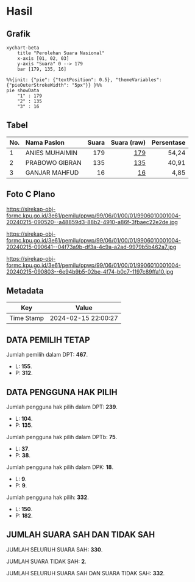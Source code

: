# Hasil

## Grafik

```mermaid
xychart-beta
    title "Perolehan Suara Nasional"
    x-axis [01, 02, 03]
    y-axis "Suara" 0 --> 179
    bar [179, 135, 16]
```

```mermaid
%%{init: {"pie": {"textPosition": 0.5}, "themeVariables": {"pieOuterStrokeWidth": "5px"}} }%%
pie showData
    "1" : 179
    "2" : 135
    "3" : 16
```

## Tabel

| No. | Nama Paslon    | Suara | Suara (raw) | Persentase |
|:--- |:-------------- | -----:| -----------:| ----------:|
| 1   | ANIES MUHAIMIN | 179   | [179][p-1]  | 54,24      |
| 2   | PRABOWO GIBRAN | 135   | [135][p-2]  | 40,91      |
| 3   | GANJAR MAHFUD  | 16    | [16][p-3]   | 4,85       |


[p-1]: https://github.com/gigit-pemilu/pemilu-2024/blob/main/pilpres/hitung-suara/sub/99-luar-negeri/sub/06-ankara-turki/sub/01-ankara-turki/sub/0001-ankara-turki/sub/004-ksk-001/sub/paslon-1.txt
[p-2]: https://github.com/gigit-pemilu/pemilu-2024/blob/main/pilpres/hitung-suara/sub/99-luar-negeri/sub/06-ankara-turki/sub/01-ankara-turki/sub/0001-ankara-turki/sub/004-ksk-001/sub/paslon-2.txt
[p-3]: https://github.com/gigit-pemilu/pemilu-2024/blob/main/pilpres/hitung-suara/sub/99-luar-negeri/sub/06-ankara-turki/sub/01-ankara-turki/sub/0001-ankara-turki/sub/004-ksk-001/sub/paslon-3.txt

## Foto C Plano

https://sirekap-obj-formc.kpu.go.id/3e61/pemilu/ppwp/99/06/01/00/01/9906010001004-20240215-090520--a48859d3-88b2-4910-a86f-3fbaec22e2de.jpg

https://sirekap-obj-formc.kpu.go.id/3e61/pemilu/ppwp/99/06/01/00/01/9906010001004-20240215-090641--04f73a9b-df3a-4c9a-a2ad-9979b5b462a7.jpg

https://sirekap-obj-formc.kpu.go.id/3e61/pemilu/ppwp/99/06/01/00/01/9906010001004-20240215-090803--6e94b9b5-02be-4f74-b0c7-1197c89ffa10.jpg


## Metadata

| Key        | Value               |
| ---------- | ------------------- |
| Time Stamp | 2024-02-15 22:00:27 |


## DATA PEMILIH TETAP

Jumlah pemilih dalam DPT: **467**.
 * L: **155**.
 * P: **312**.

## DATA PENGGUNA HAK PILIH

Jumlah pengguna hak pilih dalam DPT: **239**.
 * L: **104**.
 * P: **135**.

Jumlah pengguna hak pilih dalam DPTb: **75**.
 * L: **37**.
 * P: **38**.

Jumlah pengguna hak pilih dalam DPK: **18**.
 * L: **9**.
 * P: **9**.

Jumlah pengguna hak pilih: **332**.
 * L: **150**.
 * P: **182**.

## JUMLAH SUARA SAH DAN TIDAK SAH

JUMLAH SELURUH SUARA SAH: **330**.

JUMLAH SUARA TIDAK SAH: **2**.

JUMLAH SELURUH SUARA SAH DAN SUARA TIDAK SAH: **332**.


